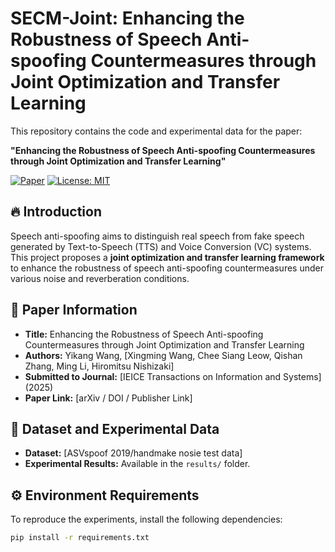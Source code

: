 # SECM-Joint: Enhancing the Robustness of Speech Anti-spoofing Countermeasures through Joint Optimization and Transfer Learning

This repository contains the code and experimental data for the paper:

**"Enhancing the Robustness of Speech Anti-spoofing Countermeasures through Joint Optimization and Transfer Learning"**

[![Paper](https://img.shields.io/badge/arXiv-Paper-red)](https://arxiv.org/xxxx)  <!-- 替换链接 -->
[![License: MIT](https://img.shields.io/badge/License-MIT-green.svg)](LICENSE)

## 🔥 Introduction
Speech anti-spoofing aims to distinguish real speech from fake speech generated by Text-to-Speech (TTS) and Voice Conversion (VC) systems. This project proposes a **joint optimization and transfer learning framework** to enhance the robustness of speech anti-spoofing countermeasures under various noise and reverberation conditions.

## 📜 Paper Information
- **Title:** Enhancing the Robustness of Speech Anti-spoofing Countermeasures through Joint Optimization and Transfer Learning
- **Authors:** Yikang Wang, [Xingming Wang, Chee Siang Leow, Qishan Zhang, Ming Li, Hiromitsu Nishizaki]
- **Submitted to Journal:** [IEICE Transactions on Information and Systems] (2025) 
- **Paper Link:** [arXiv / DOI / Publisher Link]  

## 📂 Dataset and Experimental Data
- **Dataset:** [ASVspoof 2019/handmake nosie test data]  
- **Experimental Results:** Available in the `results/` folder.  

## ⚙️ Environment Requirements
To reproduce the experiments, install the following dependencies:

```bash
pip install -r requirements.txt
